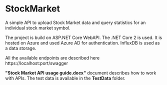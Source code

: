 # StockMarket

A simple API to upload Stock Market data and query statistics for an individual stock market symbol.

The project is build on ASP.NET Core WebAPI. The .NET Core 2 is used. It is hosted on Azure and used Azure AD for authentication.
InfluxDB is used as a data storage.

All the available endpoints are described here https://localhost:port/swagger

**"Stock Market API usage guide.docx"** document describes how to work with APIs. The test data is available in the **TestData** folder.